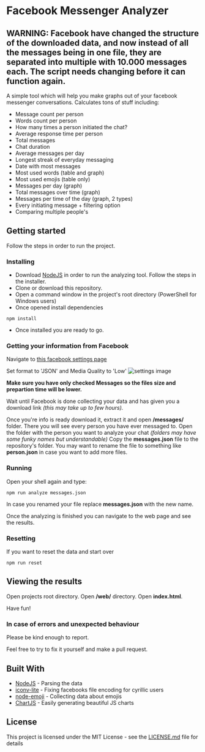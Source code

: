 # Facebook Messenger Analyzer

## WARNING: Facebook have changed the structure of the downloaded data, and now instead of all the messages being in one file, they are separated into multiple with 10.000 messages each. The script needs changing before it can function again.

A simple tool which will help you make graphs out of your facebook messenger conversations. Calculates tons of stuff including: 
* Message count per person
* Words count per person
* How many times a person initiated the chat?
* Average response time per person
* Total messages
* Chat duration
* Average messages per day
* Longest streak of everyday messaging
* Date with most messages
* Most used words (table and graph)
* Most used emojis (table only)
* Messages per day (graph)
* Total messages over time (graph)
* Messages per time of the day (graph, 2 types)
* Every initiating message + filtering option
* Comparing multiple people's

## Getting started

Follow the steps in order to run the project.

### Installing

* Download [NodeJS](https://nodejs.org/en/download/) in order to run the analyzing tool. Follow the steps in the installer.
* Clone or download this repository. 
* Open a command window in the project's root directory (PowerShell for Windows users)
* Once opened install dependencies
```
npm install
```
* Once installed you are ready to go.

### Getting your information from Facebook

Navigate to [this facebook settings page](https://www.facebook.com/dyi/?x=Adn_DsUKMsh5USql&referrer=yfi_settings)

Set format to 'JSON' and Media Quality to 'Low'
![settings image](https://preview.ibb.co/mCjauJ/fb_sett.png)

**Make sure you have only checked Messages so the files size and prepartion time will be lower.**

Wait until Facebook is done collecting your data and has given you a download link *(this may take up to few hours).*

Once you're info is ready download it, extract it and open **/messages/** folder. There you will see every person you have ever messaged to.
Open the folder with the person you want to analyze your chat *(folders may have some funky names but understandable)*
Copy the **messages.json** file to the repository's folder. You may want to rename the file to something like **person.json** in case you want to add more files.

### Running

Open your shell again and type:

```
npm run analyze messages.json
```

In case you renamed your file replace **messages.json** with the new name.

Once the analyzing is finished you can navigate to the web page and see the results.


### Resetting

If you want to reset the data and start over
```
npm run reset
```

## Viewing the results

Open projects root directory.
Open **/web/** directory.
Open **index.html**.

Have fun!

### In case of errors and unexpected behaviour

Please be kind enough to report.

Feel free to try to fix it yourself and make a pull request.

## Built With

* [NodeJS](https://nodejs.org/en/) - Parsing the data
* [iconv-lite](https://www.npmjs.com/package/iconv-lite) - Fixing facebooks file encoding for cyrillic users
* [node-emoji](https://www.npmjs.com/package/node-emoji) - Collecting data about emojis
* [ChartJS](https://www.chartjs.org/) - Easily generating beautiful JS charts

## License

This project is licensed under the MIT License - see the [LICENSE.md](LICENSE.md) file for details
